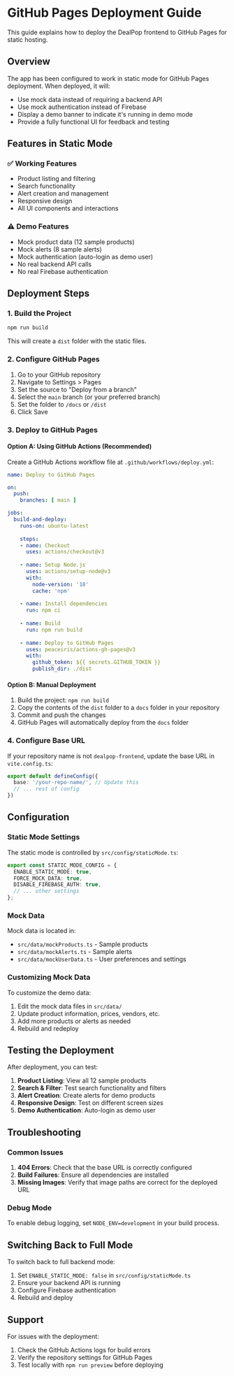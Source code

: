 # GitHub Pages Deployment Guide

This guide explains how to deploy the DealPop frontend to GitHub Pages for static hosting.

## Overview

The app has been configured to work in static mode for GitHub Pages deployment. When deployed, it will:

- Use mock data instead of requiring a backend API
- Use mock authentication instead of Firebase
- Display a demo banner to indicate it's running in demo mode
- Provide a fully functional UI for feedback and testing

## Features in Static Mode

### ✅ Working Features
- Product listing and filtering
- Search functionality
- Alert creation and management
- Responsive design
- All UI components and interactions

### ⚠️ Demo Features
- Mock product data (12 sample products)
- Mock alerts (8 sample alerts)
- Mock authentication (auto-login as demo user)
- No real backend API calls
- No real Firebase authentication

## Deployment Steps

### 1. Build the Project

```bash
npm run build
```

This will create a `dist` folder with the static files.

### 2. Configure GitHub Pages

1. Go to your GitHub repository
2. Navigate to Settings > Pages
3. Set the source to "Deploy from a branch"
4. Select the `main` branch (or your preferred branch)
5. Set the folder to `/docs` or `/dist`
6. Click Save

### 3. Deploy to GitHub Pages

#### Option A: Using GitHub Actions (Recommended)

Create a GitHub Actions workflow file at `.github/workflows/deploy.yml`:

```yaml
name: Deploy to GitHub Pages

on:
  push:
    branches: [ main ]

jobs:
  build-and-deploy:
    runs-on: ubuntu-latest
    
    steps:
    - name: Checkout
      uses: actions/checkout@v3
      
    - name: Setup Node.js
      uses: actions/setup-node@v3
      with:
        node-version: '18'
        cache: 'npm'
        
    - name: Install dependencies
      run: npm ci
      
    - name: Build
      run: npm run build
      
    - name: Deploy to GitHub Pages
      uses: peaceiris/actions-gh-pages@v3
      with:
        github_token: ${{ secrets.GITHUB_TOKEN }}
        publish_dir: ./dist
```

#### Option B: Manual Deployment

1. Build the project: `npm run build`
2. Copy the contents of the `dist` folder to a `docs` folder in your repository
3. Commit and push the changes
4. GitHub Pages will automatically deploy from the `docs` folder

### 4. Configure Base URL

If your repository name is not `dealpop-frontend`, update the base URL in `vite.config.ts`:

```typescript
export default defineConfig({
  base: '/your-repo-name/', // Update this
  // ... rest of config
})
```

## Configuration

### Static Mode Settings

The static mode is controlled by `src/config/staticMode.ts`:

```typescript
export const STATIC_MODE_CONFIG = {
  ENABLE_STATIC_MODE: true,
  FORCE_MOCK_DATA: true,
  DISABLE_FIREBASE_AUTH: true,
  // ... other settings
};
```

### Mock Data

Mock data is located in:
- `src/data/mockProducts.ts` - Sample products
- `src/data/mockAlerts.ts` - Sample alerts
- `src/data/mockUserData.ts` - User preferences and settings

### Customizing Mock Data

To customize the demo data:

1. Edit the mock data files in `src/data/`
2. Update product information, prices, vendors, etc.
3. Add more products or alerts as needed
4. Rebuild and redeploy

## Testing the Deployment

After deployment, you can test:

1. **Product Listing**: View all 12 sample products
2. **Search & Filter**: Test search functionality and filters
3. **Alert Creation**: Create alerts for demo products
4. **Responsive Design**: Test on different screen sizes
5. **Demo Authentication**: Auto-login as demo user

## Troubleshooting

### Common Issues

1. **404 Errors**: Check that the base URL is correctly configured
2. **Build Failures**: Ensure all dependencies are installed
3. **Missing Images**: Verify that image paths are correct for the deployed URL

### Debug Mode

To enable debug logging, set `NODE_ENV=development` in your build process.

## Switching Back to Full Mode

To switch back to full backend mode:

1. Set `ENABLE_STATIC_MODE: false` in `src/config/staticMode.ts`
2. Ensure your backend API is running
3. Configure Firebase authentication
4. Rebuild and deploy

## Support

For issues with the deployment:

1. Check the GitHub Actions logs for build errors
2. Verify the repository settings for GitHub Pages
3. Test locally with `npm run preview` before deploying
